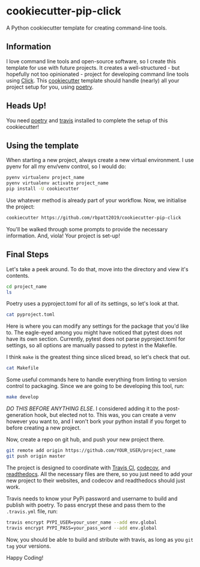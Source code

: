 # cookiecutter-pip-click

A Python cookiecutter template for creating command-line tools.

## Information

I love command line tools and open-source software, so I create this template for use with future projects. It creates a well-structured - but hopefully not too opinionated - project for developing command line tools using [Click](https://click.palletsprojects.com/en/7.x/). This [cookiecutter](https://cookiecutter.readtehdocs.io) template should handle (nearly) all your project setup for you, using [poetry](https://eustace.poetry.io).

## Heads Up!

You need [poetry](https://eustace.poetry.io) and [travis](https://github.com/travis-ci/travis.rb) installed to complete the setup of this cookiecutter!

## Using the template

When starting a new project, always create a new virtual environment. I use pyenv for all my env/venv control, so I would do:

```sh
pyenv virtualenv project_name
pyenv virtualenv activate project_name
pip install -U cookiecutter
```

Use whatever method is already part of your workflow. Now, we initialise the project:

```sh
cookiecutter https://github.com/rbpatt2019/cookiecutter-pip-click
```

You'll be walked through some prompts to provide the necessary information. And, viola! Your project is set-up! 

## Final Steps

Let's take a peek around. To do that, move into the directory and view it's contents.

```sh
cd project_name
ls
```

Poetry uses a pyproject.toml for all of its settings, so let's look at that.

```sh
cat pyproject.toml
```

Here is where you can modify any settings for the package that you'd like to. The eagle-eyed among you might have noticed that pytest does not have its own section. Currently, pytest does not parse pyproject.toml for settings, so all options are manually passed to pytest in the Makefile.

I think `make` is the greatest thing since sliced bread, so let's check that out.

```sh
cat Makefile
```

Some useful commands here to handle everything from linting to version control to packaging. Since we are going to be developing this tool, run:

```sh
make develop
```

*DO THIS BEFORE ANYTHING ELSE*. I considered adding it to the post-generation hook, but elected not to. This was, you can create a venv however you want to, and I won't bork your python install if you forget to before creating a new project.

Now, create a repo on git hub, and push your new project there.

```sh
git remote add origin https://github.com/YOUR_USER/project_name
git push origin master
```

The project is designed to coordinate with [Travis CI](https://travis-ci.org), [codecov](https://codecov.io), and  [readthedocs](https://readthedocs.org). All the necessary files are there, so you just need to add your new project to their websites, and codecov and readthedocs should just work. 

Travis needs to know your PyPi password and username to build and publish with poetry. To pass encrypt these and pass them to the `.travis.yml` file, run:

```sh
travis encrypt PYPI_USER=your_user_name --add env.global
travis encrypt PYPI_PASS=your_pass_word --add env.global
```

Now, you should be able to build and stribute with travis, as long as you `git tag` your versions.

Happy Coding!
